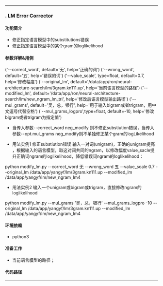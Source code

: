 
---
### . LM Error Corrector

#### 功能简介

- 修正指定语言模型中的substitutions错误
- 修正指定语言模型中的某个gram的loglikelihood

#### 参数详解&用例

('--correct_word', default='无', help='正确的词')
('--wrong_word', default='五', help='错误的词')
('--value_scale', type=float, default=0.7, help='修改幅度')
('--original_lm', default='/data/app/ron/neural-architecture-search/lm/3gram.kn111.up', help='当前语言模型的路径')
('--modified_lm', default='/data/app/ron/neural-architecture-search/lm/new_ngram_lm_tri', help='修改后语言模型输出路径')
('--mul_grams', default='吴，总，银行', help='用于输入bigram或者trigram，用中文逗号代替空格')
('--mul_grams_logpro',type=float, default=-10, help='修改bigram或者trigram为指定值')

- 当传入参数--correct_word neg_modify 则不修正substiution错误，当传入参数--opt.mul_grams neg_modify则不单独修正某个gram的logLikelihood

- 用法实例1 修正substiution错误 输入一对词(unigram)，正确的unigram提高
，根据输入的语言模型，取这对词共同的ngram，以修改幅度value_sacle提升正确词ngram的loglikelihood，降低错误词ngram的loglikelihood：

python modify_lm.py --correct_word 无 --wrong_word 五 --value_scale 0.7 --original_lm /data/app/yangyf/lm/3gram.kn111.up --modified_lm /data/app/yangyf/lm/new_ngram_lm4

- 用法实例2 输入一个unigram或bigram或trigram，直接修改ngram的loglikelihood

python modify_lm.py --mul_grams '吴，总，银行' --mul_grams_logpro -10 --original_lm /data/app/yangyf/lm/3gram.kn111.up --modified_lm /data/app/yangyf/lm/new_ngram_lm4


#### 环境依赖

- python3

#### 准备工作

- 当前语言模型的路径；

#### 代码路径

---
